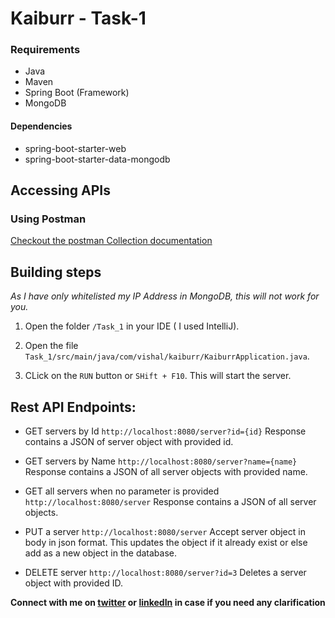 ﻿# Kaiburr - Task-1
 
 ### Requirements

- Java
- Maven
- Spring Boot (Framework)
- MongoDB

#### Dependencies

- spring-boot-starter-web
- spring-boot-starter-data-mongodb
 
## Accessing APIs

### Using Postman

[Checkout the postman Collection documentation](https://documenter.getpostman.com/view/17852876/2s93RRxtwq)

## Building steps
*As I have only whitelisted my IP Address in MongoDB, this will not work for you.*
1. Open the folder `/Task_1` in your IDE ( I used IntelliJ).

2. Open the file `Task_1/src/main/java/com/vishal/kaiburr/KaiburrApplication.java`.

3. CLick on the `RUN` button or `SHift + F10`. This will start the server.



## Rest  API Endpoints:

- GET  servers by Id	`http://localhost:8080/server?id={id}`
Response contains a JSON of server object with provided id.

- GET  servers by Name	`http://localhost:8080/server?name={name}`
Response contains a JSON of all server objects with provided name.

- GET  all servers when no parameter is provided	`http://localhost:8080/server`
Response contains a JSON of all server objects.

- PUT a server	`http://localhost:8080/server`
Accept server object in body in json format. This updates the object if it already exist or else add as a new object in the database.

- DELETE server	`http://localhost:8080/server?id=3`
Deletes a  server object with provided ID.


**Connect with me on [twitter](https://twitter.com/vishalr206) or [linkedIn](https://www.linkedin.com/in/vishal-r-5a7184195/) in case if you need any clarification**
